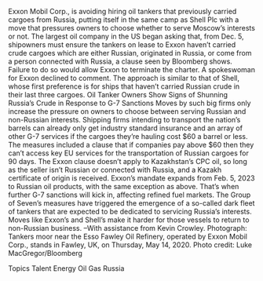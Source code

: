 Exxon Mobil Corp., is avoiding hiring oil tankers that previously carried cargoes from Russia, putting itself in the same camp as Shell Plc with a move that pressures owners to choose whether to serve Moscow’s interests or not.
The largest oil company in the US began asking that, from Dec. 5, shipowners must ensure the tankers on lease to Exxon haven’t carried crude cargoes which are either Russian, originated in Russia, or come from a person connected with Russia, a clause seen by Bloomberg shows. Failure to do so would allow Exxon to terminate the charter.
A spokeswoman for Exxon declined to comment.
The approach is similar to that of Shell, whose first preference is for ships that haven’t carried Russian crude in their last three cargoes.
Oil Tanker Owners Show Signs of Shunning Russia’s Crude in Response to G-7 Sanctions
Moves by such big firms only increase the pressure on owners to choose between serving Russian and non-Russian interests.
Shipping firms intending to transport the nation’s barrels can already only get industry standard insurance and an array of other G-7 services if the cargoes they’re hauling cost $60 a barrel or less. The measures included a clause that if companies pay above $60 then they can’t access key EU services for the transportation of Russian cargoes for 90 days.
The Exxon clause doesn’t apply to Kazakhstan’s CPC oil, so long as the seller isn’t Russian or connected with Russia, and a Kazakh certificate of origin is received.
Exxon’s mandate expands from Feb. 5, 2023 to Russian oil products, with the same exception as above. That’s when further G-7 sanctions will kick in, affecting refined fuel markets.
The Group of Seven’s measures have triggered the emergence of a so-called dark fleet of tankers that are expected to be dedicated to servicing Russia’s interests. Moves like Exxon’s and Shell’s make it harder for those vessels to return to non-Russian business.
–With assistance from Kevin Crowley.
Photograph: Tankers moor near the Esso Fawley Oil Refinery, operated by Exxon Mobil Corp., stands in Fawley, UK, on Thursday, May 14, 2020. Photo credit: Luke MacGregor/Bloomberg

Topics
Talent
Energy
Oil Gas
Russia

